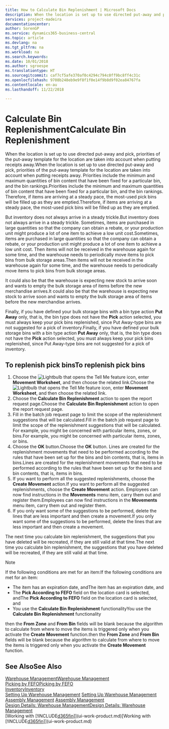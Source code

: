 ```yaml
---
title: How to Calculate Bin Replenishment | Microsoft Docs
description: When the location is set up to use directed put-away and pick, priorities of the put-away template for the location are taken into account when putting receipts away.
services: project-madeira
documentationcenter: 
author: SorenGP
ms.service: dynamics365-business-central
ms.topic: article
ms.devlang: na
ms.tgt_pltfrm: na
ms.workload: na
ms.search.keywords: 
ms.date: 10/01/2018
ms.author: sgroespe
ms.translationtype: HT
ms.sourcegitcommit: caf7cf5afe370af0c4294c794c0ff9bc8ff4c31c
ms.openlocfilehash: 9708b248eb9e9f8f1f0e14f9b8d9f02ea84767fa
ms.contentlocale: en-au
ms.lasthandoff: 11/22/2018

---
```

# <a name="calculate-bin-replenishment"></a><span data-ttu-id="a8394-103">Calculate Bin Replenishment</span><span class="sxs-lookup"><span data-stu-id="a8394-103">Calculate Bin Replenishment</span></span>
<span data-ttu-id="a8394-104">When the location is set up to use directed put-away and pick, priorities of the put-away template for the location are taken into account when putting receipts away.</span><span class="sxs-lookup"><span data-stu-id="a8394-104">When the location is set up to use directed put-away and pick, priorities of the put-away template for the location are taken into account when putting receipts away.</span></span> <span data-ttu-id="a8394-105">Priorities include the minimum and maximum quantities of bin content that have been fixed for a particular bin, and the bin rankings.</span><span class="sxs-lookup"><span data-stu-id="a8394-105">Priorities include the minimum and maximum quantities of bin content that have been fixed for a particular bin, and the bin rankings.</span></span> <span data-ttu-id="a8394-106">Therefore, if items are arriving at a steady pace, the most-used pick bins will be filled up as they are emptied.</span><span class="sxs-lookup"><span data-stu-id="a8394-106">Therefore, if items are arriving at a steady pace, the most-used pick bins will be filled up as they are emptied.</span></span>  

<span data-ttu-id="a8394-107">But inventory does not always arrive in a steady trickle.</span><span class="sxs-lookup"><span data-stu-id="a8394-107">But inventory does not always arrive in a steady trickle.</span></span> <span data-ttu-id="a8394-108">Sometimes, items are purchased in large quantities so that the company can obtain a rebate, or your production unit might produce a lot of one item to achieve a low unit cost.</span><span class="sxs-lookup"><span data-stu-id="a8394-108">Sometimes, items are purchased in large quantities so that the company can obtain a rebate, or your production unit might produce a lot of one item to achieve a low unit cost.</span></span> <span data-ttu-id="a8394-109">Then items will not be received in the warehouse again for some time, and the warehouse needs to periodically move items to pick bins from bulk storage areas.</span><span class="sxs-lookup"><span data-stu-id="a8394-109">Then items will not be received in the warehouse again for some time, and the warehouse needs to periodically move items to pick bins from bulk storage areas.</span></span>  

<span data-ttu-id="a8394-110">It could also be that the warehouse is expecting new stock to arrive soon and wants to empty the bulk storage area of items before the new merchandise arrives.</span><span class="sxs-lookup"><span data-stu-id="a8394-110">It could also be that the warehouse is expecting new stock to arrive soon and wants to empty the bulk storage area of items before the new merchandise arrives.</span></span>  

<span data-ttu-id="a8394-111">Finally, if you have defined your bulk storage bins with a bin type action **Put Away** only, that is, the bin type does not have the **Pick** action selected, you must always keep your pick bins replenished, since Put Away-type bins are not suggested for a pick of inventory.</span><span class="sxs-lookup"><span data-stu-id="a8394-111">Finally, if you have defined your bulk storage bins with a bin type action **Put Away** only, that is, the bin type does not have the **Pick** action selected, you must always keep your pick bins replenished, since Put Away-type bins are not suggested for a pick of inventory.</span></span>  

## <a name="to-replenish-pick-bins"></a><span data-ttu-id="a8394-112">To replenish pick bins</span><span class="sxs-lookup"><span data-stu-id="a8394-112">To replenish pick bins</span></span>  
1.  <span data-ttu-id="a8394-113">Choose the ![Lightbulb that opens the Tell Me feature](media/ui-search/search_small.png "Tell me what you want to do") icon, enter **Movement Worksheet**, and then choose the related link.</span><span class="sxs-lookup"><span data-stu-id="a8394-113">Choose the ![Lightbulb that opens the Tell Me feature](media/ui-search/search_small.png "Tell me what you want to do") icon, enter **Movement Worksheet**, and then choose the related link.</span></span>  
2.  <span data-ttu-id="a8394-114">Choose the **Calculate Bin Replenishment** action to open the report request page.</span><span class="sxs-lookup"><span data-stu-id="a8394-114">Choose the **Calculate Bin Replenishment** action to open the report request page.</span></span>  
3.  <span data-ttu-id="a8394-115">Fill in the batch job request page to limit the scope of the replenishment suggestions that will be calculated.</span><span class="sxs-lookup"><span data-stu-id="a8394-115">Fill in the batch job request page to limit the scope of the replenishment suggestions that will be calculated.</span></span> <span data-ttu-id="a8394-116">For example, you might be concerned with particular items, zones, or bins.</span><span class="sxs-lookup"><span data-stu-id="a8394-116">For example, you might be concerned with particular items, zones, or bins.</span></span>  
4.  <span data-ttu-id="a8394-117">Choose the **OK** button.</span><span class="sxs-lookup"><span data-stu-id="a8394-117">Choose the **OK** button.</span></span> <span data-ttu-id="a8394-118">Lines are created for the replenishment movements that need to be performed according to the rules that have been set up for the bins and bin contents, that is, items in bins.</span><span class="sxs-lookup"><span data-stu-id="a8394-118">Lines are created for the replenishment movements that need to be performed according to the rules that have been set up for the bins and bin contents, that is, items in bins.</span></span>  
5.  <span data-ttu-id="a8394-119">If you want to perform all the suggested replenishments, choose the **Create Movement** action.</span><span class="sxs-lookup"><span data-stu-id="a8394-119">If you want to perform all the suggested replenishments, choose the **Create Movement** action.</span></span> <span data-ttu-id="a8394-120">Employees can now find instructions in the **Movements** menu item, carry them out and register them.</span><span class="sxs-lookup"><span data-stu-id="a8394-120">Employees can now find instructions in the **Movements** menu item, carry them out and register them.</span></span>  
6.  <span data-ttu-id="a8394-121">If you only want some of the suggestions to be performed, delete the lines that are less important and then create a movement.</span><span class="sxs-lookup"><span data-stu-id="a8394-121">If you only want some of the suggestions to be performed, delete the lines that are less important and then create a movement.</span></span>  

<span data-ttu-id="a8394-122">The next time you calculate bin replenishment, the suggestions that you have deleted will be recreated, if they are still valid at that time.</span><span class="sxs-lookup"><span data-stu-id="a8394-122">The next time you calculate bin replenishment, the suggestions that you have deleted will be recreated, if they are still valid at that time.</span></span>  

> [!NOTE]  
>  <span data-ttu-id="a8394-123">If the following conditions are met for an item:</span><span class="sxs-lookup"><span data-stu-id="a8394-123">If the following conditions are met for an item:</span></span>  
>   
>  -   <span data-ttu-id="a8394-124">The item has an expiration date, and</span><span class="sxs-lookup"><span data-stu-id="a8394-124">The item has an expiration date, and</span></span>  
> -   <span data-ttu-id="a8394-125">The **Pick According to FEFO** field on the location card is selected, and</span><span class="sxs-lookup"><span data-stu-id="a8394-125">The **Pick According to FEFO** field on the location card is selected, and</span></span>  
> -   <span data-ttu-id="a8394-126">You use the **Calculate Bin Replenishment** functionality</span><span class="sxs-lookup"><span data-stu-id="a8394-126">You use the **Calculate Bin Replenishment** functionality</span></span>  
>   
>  <span data-ttu-id="a8394-127">then the **From Zone** and **From Bin** fields will be blank because the algorithm to calculate from where to move the items is triggered only when you activate the **Create Movement** function.</span><span class="sxs-lookup"><span data-stu-id="a8394-127">then the **From Zone** and **From Bin** fields will be blank because the algorithm to calculate from where to move the items is triggered only when you activate the **Create Movement** function.</span></span>  

## <a name="see-also"></a><span data-ttu-id="a8394-128">See Also</span><span class="sxs-lookup"><span data-stu-id="a8394-128">See Also</span></span>  
[<span data-ttu-id="a8394-129">Warehouse Management</span><span class="sxs-lookup"><span data-stu-id="a8394-129">Warehouse Management</span></span>](warehouse-manage-warehouse.md)  
[<span data-ttu-id="a8394-130">Picking by FEFO</span><span class="sxs-lookup"><span data-stu-id="a8394-130">Picking by FEFO</span></span>](warehouse-picking-by-fefo.md)  
[<span data-ttu-id="a8394-131">Inventory</span><span class="sxs-lookup"><span data-stu-id="a8394-131">Inventory</span></span>](inventory-manage-inventory.md)  
<span data-ttu-id="a8394-132">[Setting Up Warehouse Management](warehouse-setup-warehouse.md)   </span><span class="sxs-lookup"><span data-stu-id="a8394-132">[Setting Up Warehouse Management](warehouse-setup-warehouse.md)   </span></span>  
<span data-ttu-id="a8394-133">[Assembly Management](assembly-assemble-items.md)  </span><span class="sxs-lookup"><span data-stu-id="a8394-133">[Assembly Management](assembly-assemble-items.md)  </span></span>  
[<span data-ttu-id="a8394-134">Design Details: Warehouse Management</span><span class="sxs-lookup"><span data-stu-id="a8394-134">Design Details: Warehouse Management</span></span>](design-details-warehouse-management.md)  
<span data-ttu-id="a8394-135">[Working with [!INCLUDE[d365fin](includes/d365fin_md.md)]](ui-work-product.md)</span><span class="sxs-lookup"><span data-stu-id="a8394-135">[Working with [!INCLUDE[d365fin](includes/d365fin_md.md)]](ui-work-product.md)</span></span>

